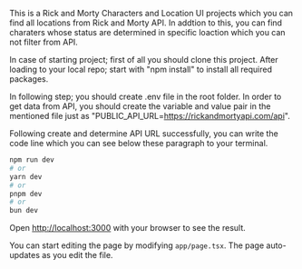 This is a Rick and Morty Characters and Location UI projects which you can find all locations from Rick and Morty API. In addtion to this, you can find charaters whose status are determined in specific loaction which you can not filter from API.

In case of starting project; first of all you should clone this project. After loading to your local repo; start with
"npm install" to install all required packages.

In following step; you should create .env file in the root folder. In order to get data from API, you should create the variable and value pair in the mentioned file just as "PUBLIC_API_URL=https://rickandmortyapi.com/api".

Following create and determine API URL successfully, you can write the code line which you can see below these paragraph to your terminal.

```bash
npm run dev
# or
yarn dev
# or
pnpm dev
# or
bun dev
```

Open [http://localhost:3000](http://localhost:3000) with your browser to see the result.

You can start editing the page by modifying `app/page.tsx`. The page auto-updates as you edit the file.
